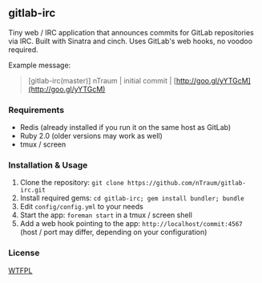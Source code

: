 ## gitlab-irc

Tiny web / IRC application that announces commits for GitLab repositories via IRC.
Built with Sinatra and cinch. Uses GitLab's web hooks, no voodoo required.

Example message:

> [gitlab-irc(master)] nTraum | initial commit | [http://goo.gl/yYTGcM](http://goo.gl/yYTGcM)

### Requirements

* Redis (already installed if you run it on the same host as GitLab)
* Ruby 2.0 (older versions may work as well)
* tmux / screen

### Installation & Usage

1. Clone the repository: `git clone https://github.com/nTraum/gitlab-irc.git`
2. Install required gems: `cd gitlab-irc; gem install bundler; bundle`
2. Edit `config/config.yml` to your needs
3. Start the app: `foreman start` in a tmux / screen shell
4. Add a web hook pointing to the app: `http://localhost/commit:4567` (host / port may differ, depending on your configuration)

### License

[WTFPL](http://www.wtfpl.net/txt/copying/)
